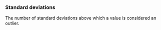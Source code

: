 ### Standard deviations

The number of standard deviations above which a value is considered an outlier.
